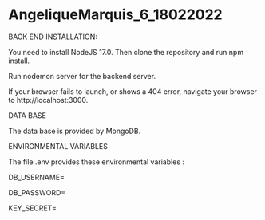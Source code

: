 # AngeliqueMarquis_6_18022022

BACK END INSTALLATION:

You need to install NodeJS 17.0. Then clone the repository and run npm install.

Run nodemon server for the backend server.

If your browser fails to launch, or shows a 404 error, navigate your browser to http://localhost:3000.



DATA BASE

The data base is provided by MongoDB.



ENVIRONMENTAL VARIABLES

The file .env provides these environmental variables :

DB_USERNAME=

DB_PASSWORD=

KEY_SECRET=

